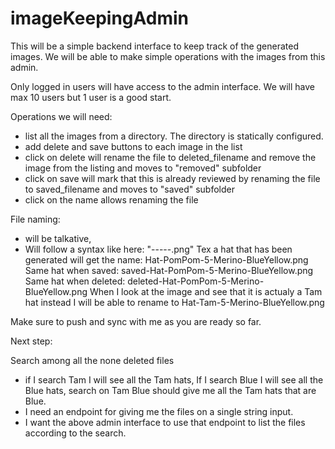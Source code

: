 # imageKeepingAdmin
This will be a simple backend interface to keep track of the generated images. We will be able to make simple operations with the images from this admin.

Only logged in users will have access to the admin interface. We will have max 10 users but 1 user is a good start. 

Operations we will need: 
- list all the images from a directory. The directory is statically configured.
- add delete and save buttons to each image in the list
- click on delete will rename the file to deleted_filename and remove the image from the listing and moves to "removed" subfolder
- click on save will mark that this is already reviewed by renaming the file to saved_filename and moves to "saved" subfolder
- click on the name allows renaming the file

File naming: 
- will be talkative, 
- Will follow a syntax like here: "<status>-<TypeOfItem>-<Shape>-<YarnSize>-<YarnType>-<Colors>.png"
  Tex a hat that has been generated will get the name: Hat-PomPom-5-Merino-BlueYellow.png
  Same hat when saved: saved-Hat-PomPom-5-Merino-BlueYellow.png
  Same hat when deleted: deleted-Hat-PomPom-5-Merino-BlueYellow.png
  When I look at the image and see that it is actualy a Tam hat instead I will be able to rename to Hat-Tam-5-Merino-BlueYellow.png

Make sure to push and sync with me as you are ready so far. 

Next step: 

Search among all the none deleted files
- if I search Tam I will see all the Tam hats, If I search Blue I will see all the Blue hats, search on Tam Blue should give me all the Tam hats that are Blue.
- I need an endpoint for giving me the files on a single string input.
- I want the above admin interface to use that endpoint to list the files according to the search. 
